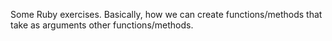 Some Ruby exercises. Basically, how we can create functions/methods that take
as arguments other functions/methods.

